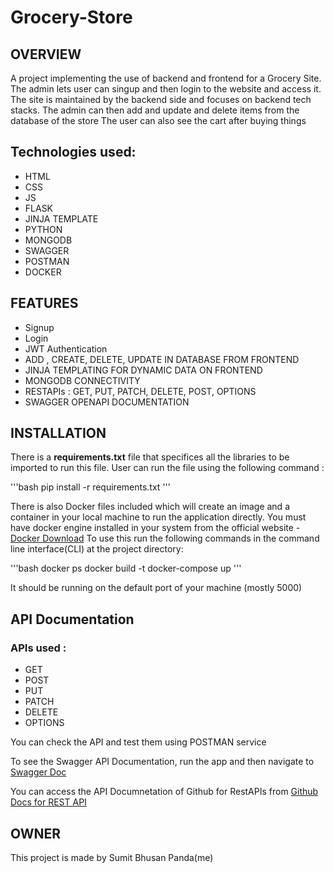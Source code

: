 # Grocery-Store

## OVERVIEW
A project implementing the use of backend and frontend for a Grocery Site.
The admin lets user can singup and then login to the website and access it.
The site is maintained by the backend side and focuses on backend tech stacks.
The admin can then add and update and delete items from the database of the store
The user can also see the cart after buying things

## Technologies used:
* HTML
* CSS
* JS
* FLASK
* JINJA TEMPLATE
* PYTHON
* MONGODB
* SWAGGER
* POSTMAN
* DOCKER

## FEATURES
* Signup
*  Login
* JWT Authentication
* ADD , CREATE, DELETE, UPDATE IN DATABASE FROM FRONTEND
* JINJA TEMPLATING FOR DYNAMIC DATA ON FRONTEND
* MONGODB CONNECTIVITY
* RESTAPIs : GET, PUT, PATCH, DELETE, POST, OPTIONS
* SWAGGER OPENAPI DOCUMENTATION

## INSTALLATION
There is a **requirements.txt** file that specifices all the libraries to be imported to run this file.
User can run the file using the following command : 

'''bash
pip install -r requirements.txt
'''

There is also Docker files included which will create an image and a container in your local machine to run the application directly. You must have docker engine installed in your system from the official website - [Docker Download](https://www.docker.com/products/docker-desktop/)
To use this run the following commands in the command line interface(CLI) at the project directory:

'''bash
docker ps 
docker build -t <your tag for the docker image>
docker-compose up
'''

It should be running on the default port of your machine (mostly 5000)


## API Documentation

### APIs used :
* GET
* POST
* PUT
* PATCH
* DELETE
* OPTIONS

You can check the API and test them using POSTMAN service 

To see the Swagger API Documentation, run the app and then navigate to [Swagger Doc](https://127.0.0.1:5000/swagger)

You can access the API Documnetation of Github for RestAPIs from [Github Docs for REST API](https://docs.github.com/en/rest?apiVersion=2022-11-28)


## OWNER
This project is made by Sumit Bhusan Panda(me)
